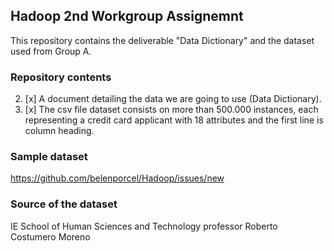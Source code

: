 ## **Hadoop 2nd Workgroup Assignemnt**

This repository contains the deliverable "Data Dictionary" and the dataset used from Group A.

### Repository contents 
2) [x] A document detailing the data we are going to use (Data Dictionary).
2) [x] The csv file dataset consists on more than 500.000 instances, each representing a credit card applicant with 18 attributes and the first line is column heading.

### Sample dataset
https://github.com/belenporcel/Hadoop/issues/new

### Source of the dataset
IE School of Human Sciences and Technology professor Roberto Costumero Moreno
